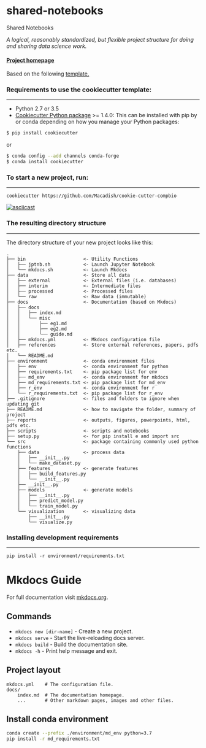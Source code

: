 shared-notebooks
==============================
Shared Notebooks

_A logical, reasonably standardized, but flexible project structure for doing and sharing data science work._
#### [Project homepage](https://github.com/Macadish/cookie-cutter-compbio)
Based on the following [template.](http://drivendata.github.io/cookiecutter-data-science/)

### Requirements to use the cookiecutter template:
-----------
 - Python 2.7 or 3.5
 - [Cookiecutter Python package](http://cookiecutter.readthedocs.org/en/latest/installation.html) >= 1.4.0: This can be installed with pip by or conda depending on how you manage your Python packages:

``` bash
$ pip install cookiecutter
```

or

``` bash
$ conda config --add channels conda-forge
$ conda install cookiecutter
```

### To start a new project, run:
------------

    cookiecutter https://github.com/Macadish/cookie-cutter-compbio


[![asciicast](https://asciinema.org/a/244658.svg)](https://asciinema.org/a/244658)


### The resulting directory structure
------------

The directory structure of your new project looks like this:

```
.
├── bin                     <- Utility Functions
│   ├── jptnb.sh            <- Launch Jupyter Notebook
│   └── mkdocs.sh           <- Launch Mkdocs
├── data                    <- Store all data
│   ├── external            <- External files (i.e. databases)
│   ├── interim             <- Intermediate files
│   ├── processed           <- Processed files
│   └── raw                 <- Raw data (immutable)
├── docs                    <- Documentation (based on Mkdocs)
│   ├── docs
│   │   ├── index.md
│   │   └── misc
│   │       ├── eg1.md
│   │       ├── eg2.md
│   │       └── guide.md
│   ├── mkdocs.yml          <- Mkdocs configuration file
│   ├── references          <- Store external references, papers, pdfs etc.
│   └── README.md
├── environment             <- conda environment files
│   ├── env                 <- conda environment for python
│   ├── requirements.txt    <- pip package list for env
│   ├── md_env              <- conda environment for mkdocs
│   ├── md_requirements.txt <- pip package list for md_env
│   ├── r_env               <- conda environment for r
│   └── r_requirements.txt  <- pip package list for r_env
├── .gitignore              <- files and folders to ignore when updating git
├── README.md               <- how to navigate the folder, summary of project
├── reports                 <- outputs, figures, powerpoints, html, pdfs etc.
├── scripts                 <- scripts and notebooks
├── setup.py                <- for pip install e and import src
└── src                     <- package containing commonly used python functions
    ├── data                <- process data
    │   ├── __init__.py
    │   └── make_dataset.py
    ├── features            <- generate features
    │   ├── build_features.py
    │   └── __init__.py
    ├── __init__.py
    ├── models              <- generate models
    │   ├── __init__.py
    │   ├── predict_model.py
    │   └── train_model.py
    └── visualization       <- visualizing data
        ├── __init__.py
        └── visualize.py
```

### Installing development requirements
------------

    pip install -r environment/requirements.txt

# Mkdocs Guide
For full documentation visit [mkdocs.org](https://www.mkdocs.org).


## Commands
* `mkdocs new [dir-name]` - Create a new project.
* `mkdocs serve` - Start the live-reloading docs server.
* `mkdocs build` - Build the documentation site.
* `mkdocs -h` - Print help message and exit.

## Project layout

    mkdocs.yml    # The configuration file.
    docs/
        index.md  # The documentation homepage.
        ...       # Other markdown pages, images and other files.

## Install conda environment
```bash
conda create --prefix ./environment/md_env python=3.7
pip install -r md_requirements.txt
```
